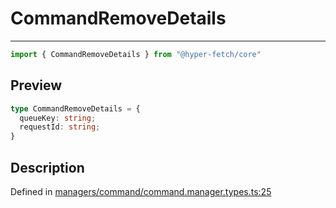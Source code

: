 

# CommandRemoveDetails

<div class="api-docs__separator" data-reactroot="">

---

</div><div class="api-docs__import" data-reactroot="">

```ts
import { CommandRemoveDetails } from "@hyper-fetch/core"
```

</div><div class="api-docs__section">

## Preview

</div><div class="api-docs__preview type">

```ts
type CommandRemoveDetails = {
  queueKey: string; 
  requestId: string; 
}
```

</div><div class="api-docs__section">

## Description

</div><div class="api-docs__description"><span class="api-docs__do-not-parse">



</span></div><p class="api-docs__definition">

Defined in [managers/command/command.manager.types.ts:25](https://github.com/BetterTyped/hyper-fetch/blob/479dcad6/packages/core/src/managers/command/command.manager.types.ts#L25)

</p>